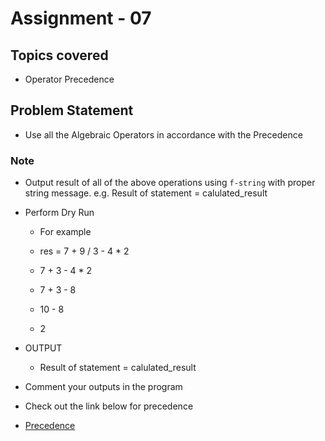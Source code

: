 # Assignment - 07

## Topics covered

- Operator Precedence


## Problem Statement

- Use all the Algebraic Operators in accordance with the Precedence


### Note
- Output result of all of the above operations using `f-string` with proper string message. e.g. Result of statement = calulated_result
- Perform Dry Run
  - For example

  - res = 7 + 9 / 3 - 4 * 2
  - 7 + 3 - 4 * 2
  - 7 + 3 - 8
  - 10 - 8
  - 2

- OUTPUT
  - Result of statement = calulated_result

- Comment your outputs in the program
- Check out the link below for precedence
- [Precedence](https://www.programiz.com/python-programming/precedence-associativity)
